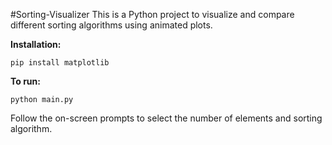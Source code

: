 #Sorting-Visualizer
This is a  Python project to visualize and compare different sorting algorithms using animated plots.

**Installation:**
```
pip install matplotlib
```

**To run:**
```
python main.py
```

Follow the on-screen prompts to select the number of elements and sorting algorithm.
